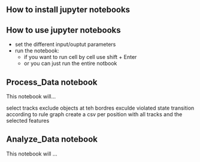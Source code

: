 
## How to install jupyter notebooks

## How to use jupyter notebooks

- set the different input/ouptut parameters
- run the notebook:
  - if you want to run cell by cell use shift + Enter
  - or you can just run the entire notbook

## Process_Data notebook
This notebook will...

select tracks
exclude objects at teh bordres
exculde violated state transition according to rule graph
create a csv per position with all tracks and the selected features

## Analyze_Data notebook
This notebook will ...
